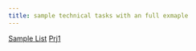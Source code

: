 ```yaml
---
title: sample technical tasks with an full exmaple
---
```


[Sample List](https://www.linkedin.com/pulse/%2525D9%252586%2525D9%252585%2525D9%252588%2525D9%252586%2525D9%252587-%2525D8%2525AA%2525D8%2525B3%2525DA%2525A9-%2525D9%252587%2525D8%2525A7%2525DB%25258C-%2525D9%252581%2525D9%252586%2525DB%25258C-%2525D8%2525B4%2525D8%2525B1%2525DA%2525A9%2525D8%2525AA-%2525D9%252585%2525D8%2525B9%2525D8%2525AA%2525D8%2525A8%2525D8%2525B1-nasser-niazy/?trackingId=%2BDLAZSY2RyWZLwdx%2FuZ6bA%3D%3D)
[Prj1](https://github.com/nasservb/WorldTravel)